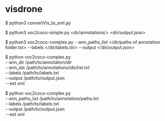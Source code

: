 # visdrone
$ python3 convertVis_to_xml.py

$ python3 voc2coco-simple.py <dir/annotations/> <dir/output.json>

$ python3 voc2coco-complex.py --ann_paths_list </dir/paths of annotation folder.txt> --labels </dir/labels.txt> --output </dir/output.json>

$ python voc2coco-complex.py \
    --ann_dir /path/to/annotation/dir \
    --ann_ids /path/to/annotations/ids/list.txt \
    --labels /path/to/labels.txt \
    --output /path/to/output.json \
    <option> --ext xml

$ python voc2coco-complex.py \
    --ann_paths_list /path/to/annotation/paths.txt \
    --labels /path/to/labels.txt \
    --output /path/to/output.json \
    <option> --ext xml